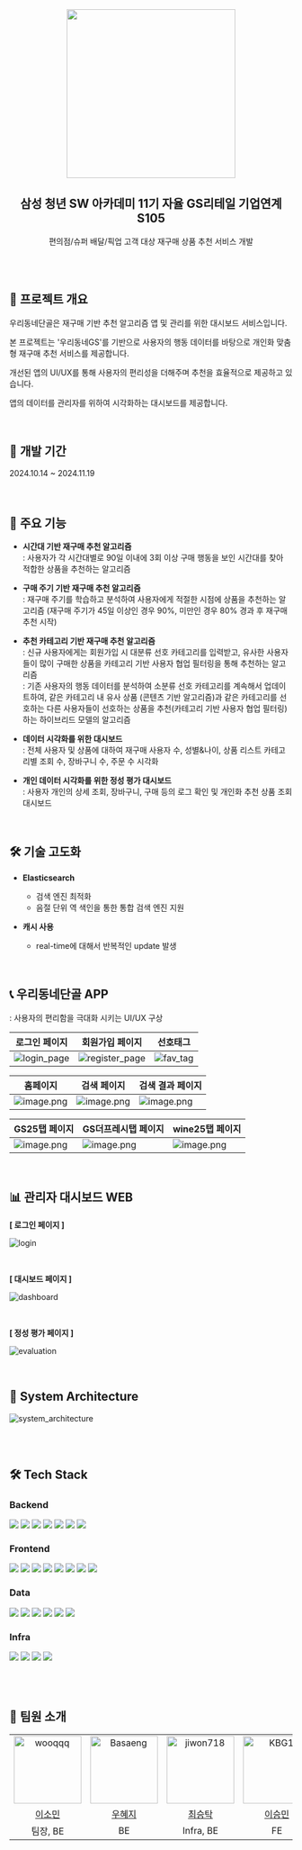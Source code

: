 <div align="center">

<img width="300px" src="https://github.com/user-attachments/assets/679132d6-1ed9-4522-9d33-afbc5db6f868" />

<br>

<h2>삼성 청년 SW 아카데미 11기 자율 GS리테일 기업연계 S105</h2>

<p>
    편의점/슈퍼 배달/픽업 고객 대상 재구매 상품 추천 서비스 개발
</p>

<br/>
<br/>

</div>


<div>


## 🎈 프로젝트 개요

우리동네단골은 재구매 기반 추천 알고리즘 앱 및 관리를 위한 대시보드 서비스입니다.  

본 프로젝트는 '우리동네GS'를 기반으로 사용자의 행동 데이터를 바탕으로 개인화 맞춤형 재구매 추천 서비스를 제공합니다.    

개선된 앱의 UI/UX를 통해 사용자의 편리성을 더해주며 추천을 효율적으로 제공하고 있습니다.

앱의 데이터를 관리자를 위하여 시각화하는 대시보드를 제공합니다.

<br/>


<h2>📅 개발 기간</h2>
 2024.10.14 ~ 2024.11.19  
 
</div>


</div>

<br/>
<br/>

<!-- 기술 스택 -->



## 📌 주요 기능

- **시간대 기반 재구매 추천 알고리즘**  
: 사용자가 각 시간대별로 90일 이내에 3회 이상 구매 행동을 보인 시간대를 찾아 적합한 상품을 추천하는 알고리즘  

- **구매 주기 기반 재구매 추천 알고리즘**  
: 재구매 주기를 학습하고 분석하여 사용자에게 적절한 시점에 상품을 추천하는 알고리즘 (재구매 주기가 45일 이상인 경우 90%, 미만인 경우 80% 경과 후 재구매 추천 시작)  

- **추천 카테고리 기반 재구매 추천 알고리즘**  
: 신규 사용자에게는 회원가입 시 대분류 선호 카테고리를 입력받고, 유사한 사용자들이 많이 구매한 상품을 카테고리 기반 사용자 협업 필터링을 통해 추천하는 알고리즘  
: 기존 사용자의 행동 데이터를 분석하여 소분류 선호 카테고리를 계속해서 업데이트하여, 같은 카테고리 내 유사 상품 (콘텐츠 기반 알고리즘)과 같은 카테고리를 선호하는 다른 사용자들이 선호하는 상품을 추천(카테고리 기반 사용자 협업 필터링)하는 하이브리드 모델의 알고리즘  

- **데이터 시각화를 위한 대시보드**  
: 전체 사용자 및 상품에 대하여 재구매 사용자 수, 성별&나이, 상품 리스트 카테고리별 조회 수, 장바구니 수, 주문 수 시각화  

- **개인 데이터 시각화를 위한 정성 평가 대시보드**  
: 사용자 개인의 상세 조회, 장바구니, 구매 등의 로그 확인 및 개인화 추천 상품 조회 대시보드

<br/>

## 🛠 기술 고도화

- **Elasticsearch**

  - 검색 엔진 최적화
  - 음절 단위 역 색인을 통한 통합 검색 엔진 지원

- **캐시 사용**

  - real-time에 대해서 반복적인 update 발생

<br/>

## 📞 우리동네단골 APP
  
  : 사용자의 편리함을 극대화 시키는 UI/UX 구상

| 로그인 페이지                        | 회원가입 페이지                             | 선호태그                                |
| ------------------------------------ | ------------------------------------------- | --------------------------------------- |
| ![login_page](https://github.com/user-attachments/assets/5e552aec-1247-404f-93eb-9c90308a6654) | ![register_page](https://github.com/user-attachments/assets/be5e5b37-10d8-4c15-be3f-7136b398623d) | ![fav_tag](https://github.com/user-attachments/assets/a59fbf80-3e3f-45ca-8ac7-0cebfde81fee) |  

| 홈페이지                             | 검색 페이지                                 | 검색 결과 페이지                        |
| ------------------------------------ | ------------------------------------------- | --------------------------------------- |
| ![image.png](https://github.com/user-attachments/assets/4c163add-73d3-4412-a49c-663d29c65c70) | ![image.png](https://github.com/user-attachments/assets/d5870256-8b98-48e9-8781-63421d62cabd) | ![image.png](https://github.com/user-attachments/assets/94e28acc-01c7-403a-bf5e-874b31fc8b97) |  

| GS25탭 페이지                        | GS더프레시탭 페이지                         | wine25탭 페이지                         |
| ------------------------------------ | ------------------------------------------- | --------------------------------------- |
| ![image.png](https://github.com/user-attachments/assets/62fe115c-7c8a-488c-8083-c572a7aeefc9) | ![image.png](https://github.com/user-attachments/assets/0dd997c0-b07e-4cf4-b917-e944c5aea11d) | ![image.png](https://github.com/user-attachments/assets/3a78d98d-44e3-4303-9a59-d9f509c73cf3) |

<br/>

## 📊 관리자 대시보드 WEB

**[ 로그인 페이지 ]**  

![login](https://github.com/user-attachments/assets/8f9c6052-c56c-48ee-82ce-b82f9000a16d)

<br/>

**[ 대시보드 페이지 ]**  

![dashboard](https://github.com/user-attachments/assets/7d1003bb-7720-433e-a7d6-495d5a661e3f)

<br/>

**[ 정성 평가 페이지 ]**  

![evaluation](https://github.com/user-attachments/assets/a15c8a27-7d60-46f5-83b7-9a1779cf6e01)

<br/>


## 🐳 System Architecture

![system_architecture](https://github.com/user-attachments/assets/cacdc90c-d0d7-4c5f-8281-c0d89e65cfa5)

<br/>  
    
<br/>

  <h2>🛠 Tech Stack</h2>

<h3>Backend</h3>
<div>
    <img src="https://img.shields.io/badge/java-3578E5?style=for-the-badge&logo=java&logoColor=white" />
    <img src="https://img.shields.io/badge/springboot-6DB33F?style=for-the-badge&logo=springboot&logoColor=white" />
    <img src="https://img.shields.io/badge/jpa-FF7800?style=for-the-badge&logo=hibernate&logoColor=white" />
    <img src="https://img.shields.io/badge/spring%20security-6DB33F?style=for-the-badge&logo=springsecurity&logoColor=white" />
    <img src="https://img.shields.io/badge/firebase-DD2C00?style=for-the-badge&logo=firebase&logoColor=white" />
    <img src="https://img.shields.io/badge/python-3776AB?style=for-the-badge&logo=python&logoColor=white" />
    <img src="https://img.shields.io/badge/fastapi-009688?style=for-the-badge&logo=fastapi&logoColor=white" />
</div>
<h3>Frontend</h3>
<div>
    <img src="https://img.shields.io/badge/flutter-02569B?style=for-the-badge&logo=flutter&logoColor=white" />
    <img src="https://img.shields.io/badge/dart-0175C2?style=for-the-badge&logo=dart&logoColor=white" />
    <img src="https://img.shields.io/badge/React-0088CC?style=for-the-badge&logo=react&logoColor=white" />
    <img src="https://img.shields.io/badge/javascript-F7DF1E.svg?style=for-the-badge&logo=javascript&logoColor=white" />
    <img src="https://img.shields.io/badge/getX-8A2BE2?style=for-the-badge&logo=getx&logoColor=white">
    <img src="https://img.shields.io/badge/zustand-221E68?style=for-the-badge&logo=react&logoColor=white">
    <img src="https://img.shields.io/badge/HTML5-E34F26?style=for-the-badge&logo=HTML5&logoColor=white">
    <img src="https://img.shields.io/badge/CSS3-1572B6?style=for-the-badge&logo=CSS3&logoColor=white">
</div>
<h3>Data</h3>
<div>
    <img src="https://img.shields.io/badge/mysql-4479A1?style=for-the-badge&logo=mysql&logoColor=white" />
    <img src="https://img.shields.io/badge/mongodb-47A248?style=for-the-badge&logo=mongodb&logoColor=white" />
    <img src="https://img.shields.io/badge/redis-FF4438?style=for-the-badge&logo=redis&logoColor=white " />
    <img src="https://img.shields.io/badge/cassandra-1287B1?style=for-the-badge&logo=apache-cassandra&logoColor=white " />
    <img src="https://img.shields.io/badge/spark-E25A1C?style=for-the-badge&logo=apache-spark&logoColor=white " />
    <img src="https://img.shields.io/badge/elasticsearch-005571?style=for-the-badge&logo=elasticsearch&logoColor=white " />
</div>
<h3>Infra</h3>
<div>
    <img src="https://img.shields.io/badge/amazon%20ec2-FF9900?style=for-the-badge&logo=amazonec2&logoColor=white" />
    <img src="https://img.shields.io/badge/docker-2496ED?style=for-the-badge&logo=docker&logoColor=white" />
    <img src="https://img.shields.io/badge/jenkins-D24939?style=for-the-badge&logo=jenkins&logoColor=white" />
    <img src="https://img.shields.io/badge/nginx-009639?style=for-the-badge&logo=nginx&logoColor=white" />
</div>

<br/>
<br/>  
<br/>   


<div>
<h2>🧑‍ 팀원 소개</h2>

<div>
<table>
    <tr>
        <td align="center">
        <a href="https://github.com/sommnee">
          <img src="https://avatars.githubusercontent.com/sommnee" width="120px;" alt="wooqqq">
        </a>
      </td>
      <td align="center">
        <a href="https://github.com/wooqqq">
          <img src="https://avatars.githubusercontent.com/wooqqq" width="120px;" alt="Basaeng">
        </a>
      </td>
      <td align="center">
        <a href="https://github.com/player397">
          <img src="https://avatars.githubusercontent.com/player397" width="120px;" alt="jiwon718">
        </a>
      </td>
      <td align="center">
        <a href="https://github.com/seungminleeee">
          <img src="https://avatars.githubusercontent.com/seungminleeee" width="120px;" alt="KBG1">
        </a>
      </td>
      <td align="center">
        <a href="https://github.com/JinAyeong">
          <img src="https://avatars.githubusercontent.com/JinAyeong" width="120px;" alt="taessong">
        </a>
      </td>
      <td align="center">
        <a href="https://github.com/chajoyhoi">
          <img src="https://avatars.githubusercontent.com/chajoyhoi" width="120px;" alt="hhsssu">
        </a>
      </td>
  </tr>
  <tr>
    <td align="center">
      <a href="https://github.com/sommnee">
        이소민
      </a>
    </td>
    <td align="center">
      <a href="https://github.com/wooqqq">
        우혜지
      </a>
    </td>
    <td align="center">
      <a href="https://github.com/player397">
        최승탁
      </a>
    </td>
    <td align="center">
      <a href="https://github.com/seungminleeee">
        이승민
      </a>
    </td>
    <td align="center">
      <a href="https://github.com/JinAyeong">
        진아영
      </a>
    </td>
    <td align="center">
      <a href="https://github.com/chajoyhoi">
        차유림
      </a>
    </td>
  </tr>
  <tr>
    <td align="center">
        팀장, BE
    </td>
    <td align="center">
      BE
    </td>
    <td align="center">
      Infra, BE
    </td>
    <td align="center">
      FE
    </td>
    <td align="center">
      FE
    </td>
    <td align="center">
      FE
    </td>
  </tr>
</table>
</div>
